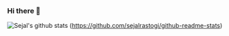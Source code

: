 ### Hi there 👋

<!--
**sejalrastogi/sejalrastogi** is a ✨ _special_ ✨ repository because its `README.md` (this file) appears on your GitHub profile.

Here are some ideas to get you started:

- 🔭 I’m currently working on ...
- 🌱 I’m currently learning ...
- 👯 I’m looking to collaborate on ...
- 🤔 I’m looking for help with ...
- 💬 Ask me about ...
- 📫 How to reach me: ...
- 😄 Pronouns: ...
- ⚡ Fun fact: ...
-->
![Sejal's github stats](https://github-readme-stats.vercel.app/api?username=sejalrastogi&show_icons=true&theme=prussian)
(https://github.com/sejalrastogi/github-readme-stats)
